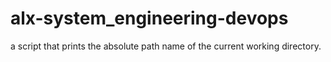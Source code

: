 # alx-system_engineering-devops
 a script that prints the absolute path name of the current working directory.
